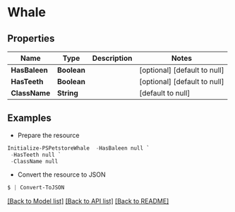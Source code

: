 # Whale
## Properties

Name | Type | Description | Notes
------------ | ------------- | ------------- | -------------
**HasBaleen** | **Boolean** |  | [optional] [default to null]
**HasTeeth** | **Boolean** |  | [optional] [default to null]
**ClassName** | **String** |  | [default to null]

## Examples

- Prepare the resource
```powershell
Initialize-PSPetstoreWhale  -HasBaleen null `
 -HasTeeth null `
 -ClassName null
```

- Convert the resource to JSON
```powershell
$ | Convert-ToJSON
```

[[Back to Model list]](../README.md#documentation-for-models) [[Back to API list]](../README.md#documentation-for-api-endpoints) [[Back to README]](../README.md)

